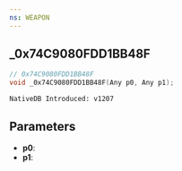 ```yaml
---
ns: WEAPON
---
```

## _0x74C9080FDD1BB48F

```c
// 0x74C9080FDD1BB48F
void _0x74C9080FDD1BB48F(Any p0, Any p1);
```

```
NativeDB Introduced: v1207
```

## Parameters
* **p0**:
* **p1**:
